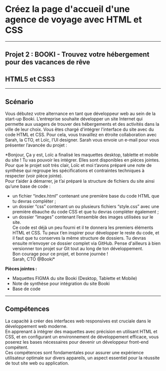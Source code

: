 # Créez la page d'accueil d'une agence de voyage avec HTML et CSS
------------------
Projet 2 : BOOKI - Trouvez votre hébergement pour des vacances de rêve
-----------------
## HTML5 et CSS3
------------------
## Scénario
Vous débutez votre alternance en tant que développeur web au sein de la start-up Booki. L’entreprise souhaite développer un site Internet qui permette aux usagers de trouver des hébergements et des activités dans la ville de leur choix. Vous êtes chargé d'intégrer l'interface du site avec du code HTML et CSS. Pour cela, vous travaillez en étroite collaboration avec Sarah, la CTO, et Loïc, l’UI designer. Sarah vous envoie un e-mail pour vous présenter l’avancée du projet :

*Bonjour,
Ça y est, Loïc a finalisé les maquettes desktop, tablette et mobile du site ! Tu vas pouvoir les intégrer. Elles sont disponibles en pièces jointes.  
Pour que le projet soit très clair, Loïc et moi t’avons préparé une note de synthèse qui regroupe les spécifications et contraintes techniques à respecter (voir pièce jointe).  
Pour t’aider à démarrer, je t’ai préparé la structure de fichiers du site ainsi qu’une base de code :   
* un fichier “index.html” contenant une première base du code HTML que tu devras compléter ;  
* un dossier “css” contenant un ou plusieurs fichiers “style.css” avec une première ébauche du code CSS et que tu devras compléter également ;  
* un dossier “images” contenant l’ensemble des images utilisées sur le site.  
Ce code est déjà un peu fourni et il te donnera les premiers éléments HTML et CSS. Tu peux t’en inspirer pour développer le reste du code, et il faut que tu conserves la même structure de dossiers.   Tu devras ensuite m’envoyer ce dossier complet via GitHub. Pense d'ailleurs à bien versionner ton projet sur Git tout au long de ton développement.  
Bon courage pour ce projet, et bonne journée !  
Sarah, CTO @Booki*  

__Pièces jointes :__

* Maquettes FIGMA du site Booki  (Desktop, Tablette et Mobile)
* Note de synthèse pour intégration du site Booki  
* Base de code  
------------------
## Compétences
La capacité à créer des interfaces web responsives est cruciale dans le développement web moderne.  
En apprenant à intégrer des maquettes avec précision en utilisant HTML et CSS, et en configurant un environnement de développement efficace, vous poserez les bases nécessaires pour devenir un développeur front-end compétent.  
Ces compétences sont fondamentales pour assurer une expérience utilisateur optimale sur divers appareils, un aspect essentiel pour la réussite de tout site web ou application.